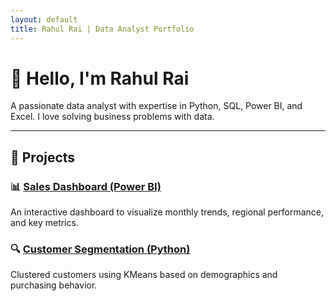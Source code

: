 ```yaml
---
layout: default
title: Rahul Rai | Data Analyst Portfolio
---
```


# 👋 Hello, I'm Rahul Rai

A passionate data analyst with expertise in Python, SQL, Power BI, and Excel. I love solving business problems with data.

---

## 🚀 Projects

### 📊 [Sales Dashboard (Power BI)](sales_dashboard.md)
An interactive dashboard to visualize monthly trends, regional performance, and key metrics.

### 🔍 [Customer Segmentation (Python)](customer_segmentation.md)
Clustered customers using KMeans based on demographics and purchasing behavior.
